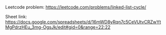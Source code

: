 Leetcode problem: https://leetcode.com/problems/linked-list-cycle/

Sheet link: https://docs.google.com/spreadsheets/d/16mWD8yRqn7c5CeVUtvCRZwYtMgPdrzHEu_3mg-OgsJk/edit#gid=0&range=22:22